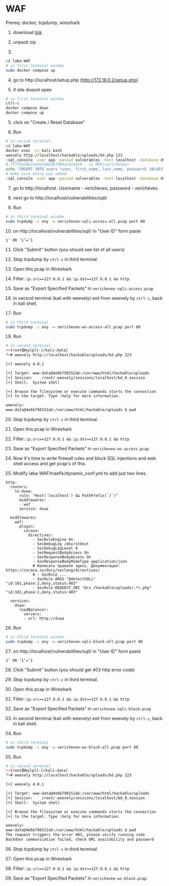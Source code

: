 # WAF

Prereq: docker, tcpdump, wireshark

1. download [link](https://nextcloud.ispras.ru/index.php/s/q87qd6rXzBiemzS/download)

2. unpack zip

3. 
```bash
cd laba-WAF
# in first terminal window
sudo docker compose up
```

4. go to http://localhost/setup.php (http://172.18.0.2/setup.php)

5. if site doesnt open

```bash
# in first terminal window
ctrl-c
docker compose down
docker compose up
```

5. click on "Create / Reset Database"

6. Run
```bash
# in second terminal
cd laba-WAF
docker exec -it kali bash
weevely http://localhost/hackable/uploads/bd.php 123
:sql_console -user app -passwd vulnerables -host localhost -database dvwa -dbms mysql
# 7f778a28b22e0e3a0bdb7089acb1dd19 - is MD5(vericheveo)
echo "INSERT INTO users (user, first_name, last_name, password) VALUES ('vericheveo', 'vericheveo', 'vericheveo', '7f778a28b22e0e3a0bdb7089acb1dd19');" | mysql -u app -pvulnerables dvwa
# make sure entry was added
:sql_console -user app -passwd vulnerables -host localhost -database dvwa -dbms mysql -query "SELECT * FROM users"
```

7. go to http://localhost. Username - vericheveo, password - vericheveo.

8. next go to http://localhost/vulnerabilities/sqli/

9. Run
```bash
# in third terminal window
sudo tcpdump -i any -w vericheveo-sqli-access-all.pcap port 80
```

10. on http://localhost/vulnerabilities/sqli/ in "User ID" form paste
```
1’ OR ’1’=’1
```

11. Click "Submit" button (you should see list of all users)

12. Stop tcpdump by ```ctrl-c``` in third terminal.

13. Open this pcap in Wireshark

15. Filter: ```ip.src==127.0.0.1 && ip.dst==127.0.0.1 && http```

16. Save as "Export Specified Packets" in ```vericheveo-sqli-access.pcap```

17. In second terminal (kali with weevely) exit from weevely by ```ctrl-c```, back in kali shell.

18. Run
```bash
# in third terminal
sudo tcpdump -i any -w vericheveo-ws-access-all.pcap port 80
```

19. Run
```bash
# in second terminal
──(root㉿mylpl)-[/kali-data]
└─# weevely http://localhost/hackable/uploads/bd.php 123

[+] weevely 4.0.1

[+] Target:	www-data@4e6b790152ab:/var/www/html/hackable/uploads
[+] Session:	/root/.weevely/sessions/localhost/bd_0.session
[+] Shell:	System shell

[+] Browse the filesystem or execute commands starts the connection
[+] to the target. Type :help for more information.

weevely> 
www-data@4e6b790152ab:/var/www/html/hackable/uploads $ pwd
```

20. Stop tcpdump by ```ctrl-c``` in third terminal.

21. Open this pcap in Wireshark

22. Filter: ```ip.src==127.0.0.1 && ip.dst==127.0.0.1 && http```

23. Save as "Export Specified Packets" in ```vericheveo-ws-access.pcap```

24. Now it's time to write firewall rules and block SQL injections and web shell access and get pcap's of this.

25. Modify laba-WAF/traefik/dynamic_conf.yml to add just two lines.
```
http:
  routers:
    to-dvwa:
      rule: "Host(`localhost`) && PathPrefix(`/`)"
      middlewares:
      - waf
      service: dvwa

  middlewares:
    waf:
      plugin:
        coraza:
          directives:
            - SecRuleEngine On
            - SecDebugLog /dev/stdout
            - SecDebugLogLevel 9
            - SecRequestBodyAccess On
            - SecResponseBodyAccess On
            - SecResponseBodyMimeType application/json
            # Написать правило здесь. Документация: https://coraza.io/docs/seclang/directives/
            # - SecRule ...
            - SecRule ARGS "@detectSQLi" "id:101,phase:2,deny,status:403"
            - SecRule REQUEST_URI "@rx /hackable/uploads/.*\.php" "id:102,phase:1,deny,status:403"

  services:
    dvwa:
      loadBalancer:
        servers:
        - url: http://dvwa

```

26. Run
```bash
# in third terminal window
sudo tcpdump -i any -w vericheveo-sqli-block-all.pcap port 80
```

27. on http://localhost/vulnerabilities/sqli/ in "User ID" form paste
```
1’ OR ’1’=’1
```

28. Click "Submit" button (you should get 403 http error code)

29. Stop tcpdump by ```ctrl-c``` in third terminal.

30. Open this pcap in Wireshark

31. Filter: ```ip.src==127.0.0.1 && ip.dst==127.0.0.1 && http```

32. Save as "Export Specified Packets" in ```vericheveo-sqli-block.pcap```


33. In second terminal (kali with weevely) exit from weevely by ```ctrl-c```, back in kali shell.

34. Run
```bash
# in third terminal
sudo tcpdump -i any -w vericheveo-ws-block-all.pcap port 80
```

35. Run
```bash
# in second terminal
──(root㉿mylpl)-[/kali-data]
└─# weevely http://localhost/hackable/uploads/bd.php 123

[+] weevely 4.0.1

[+] Target:	www-data@4e6b790152ab:/var/www/html/hackable/uploads
[+] Session:	/root/.weevely/sessions/localhost/bd_0.session
[+] Shell:	System shell

[+] Browse the filesystem or execute commands starts the connection
[+] to the target. Type :help for more information.

weevely> 
www-data@4e6b790152ab:/var/www/html/hackable/uploads $ pwd
The request triggers the error 403, please verify running code
Backdoor communication failed, check URL availability and password
```

36. Stop tcpdump by ```ctrl-c``` in third terminal.

37. Open this pcap in Wireshark

38. Filter: ```ip.src==127.0.0.1 && ip.dst==127.0.0.1 && http```

39. Save as "Export Specified Packets" in ```vericheveo-ws-block.pcap```
